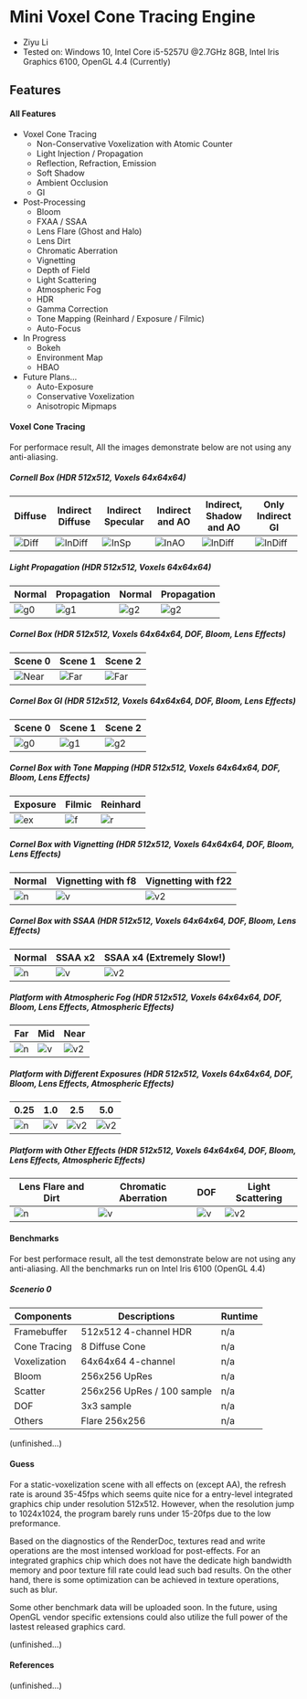 
Mini Voxel Cone Tracing Engine
======================
* Ziyu Li
* Tested on: Windows 10, Intel Core i5-5257U @2.7GHz 8GB, Intel Iris Graphics 6100, OpenGL 4.4 (Currently)

## Features
#### All Features
 - Voxel Cone Tracing
	- Non-Conservative Voxelization with Atomic Counter
	- Light Injection / Propagation
	- Reflection, Refraction, Emission
	- Soft Shadow
	- Ambient Occlusion
	- GI
- Post-Processing
	- Bloom
	- FXAA / SSAA
	- Lens Flare (Ghost and Halo)
	- Lens Dirt
	- Chromatic Aberration
	- Vignetting
	- Depth of Field
	- Light Scattering
	- Atmospheric Fog
	- HDR
	- Gamma Correction
	- Tone Mapping (Reinhard / Exposure / Filmic)
	- Auto-Focus
- In Progress
	- Bokeh
	- Environment Map
	- HBAO
- Future Plans...
	- Auto-Exposure
	- Conservative Voxelization
	- Anisotropic Mipmaps



#### Voxel Cone Tracing
For performace result, All the images demonstrate below are not using any anti-aliasing.

##### Cornell Box (HDR 512x512, Voxels 64x64x64)
| Diffuse | Indirect Diffuse | Indirect Specular | Indirect and AO | Indirect, Shadow and AO | Only Indirect GI |
| ----- | ----- | ----- | ----- | ----- | ----- |
| ![Diff](img/cD.bmp) | ![InDiff](img/cD_GI.bmp) | ![InSp](img/cD_GI_S.bmp) | ![InAO](img/cD_GI_S_AO.bmp) | ![InDiff](img/cDX.bmp) |  ![InDiff](img/cGI.bmp) |

##### Light Propagation (HDR 512x512, Voxels 64x64x64)
| Normal | Propagation | Normal | Propagation |
| ----- | ----- | ----- | ----- |
| ![g0](img/n.bmp) | ![g1](img/p.bmp) | ![g2](img/light.bmp) | ![g2](img/light0.bmp) |

##### Cornel Box (HDR 512x512, Voxels 64x64x64, DOF, Bloom, Lens Effects)
| Scene 0 | Scene 1| Scene 2 |
| ----- | ----- | ----- |
| ![Near](img/cornelbox0.bmp) | ![Far](img/cornelbox1.bmp) | ![Far](img/cornelbox2.bmp) |

##### Cornel Box GI (HDR 512x512, Voxels 64x64x64, DOF, Bloom, Lens Effects)
| Scene 0 | Scene 1 | Scene 2 |
| ----- | ----- | ----- |
| ![g0](img/GI0.bmp) | ![g1](img/GI1.bmp) | ![g2](img/GI2.bmp) |

##### Cornel Box with Tone Mapping (HDR 512x512, Voxels 64x64x64, DOF, Bloom, Lens Effects)
| Exposure | Filmic | Reinhard |
| ----- | ----- | ----- |
| ![ex](img/t_exp.bmp) | ![f](img/t_fm.bmp) | ![r](img/t_reh.bmp) |


##### Cornel Box with Vignetting (HDR 512x512, Voxels 64x64x64, DOF, Bloom, Lens Effects)
| Normal | Vignetting with f8 | Vignetting with f22 |
| ----- | ----- | ----- |
| ![n](img/V.bmp) | ![v](img/Vy8.bmp) | ![v2](img/Vy22.bmp) |

##### Cornel Box with SSAA (HDR 512x512, Voxels 64x64x64, DOF, Bloom, Lens Effects)
| Normal | SSAA x2 | SSAA x4 (Extremely Slow!) |
| ----- | ----- | ----- |
| ![n](img/512.bmp) | ![v](img/512aa.bmp) | ![v2](img/512aa4.bmp) |


##### Platform with Atmospheric Fog (HDR 512x512, Voxels 64x64x64, DOF, Bloom, Lens Effects, Atmospheric Effects)
| Far | Mid | Near |
| ----- | ----- | ----- |
| ![n](img/fog_far.bmp) | ![v](img/fog_mid.bmp) | ![v2](img/fog_near.bmp) |

##### Platform with Different Exposures (HDR 512x512, Voxels 64x64x64, DOF, Bloom, Lens Effects, Atmospheric Effects)
| 0.25 | 1.0 | 2.5 | 5.0 |
| ----- | ----- | ----- | ----- |
| ![n](img/exp+0.25.bmp) | ![v](img/exp+1.0.bmp) | ![v2](img/exp+2.5.bmp) | ![v2](img/exp+5.bmp) |

##### Platform with Other Effects (HDR 512x512, Voxels 64x64x64, DOF, Bloom, Lens Effects, Atmospheric Effects)
| Lens Flare and Dirt | Chromatic Aberration | DOF | Light Scattering |
| ----- | ----- | ----- | ----- |
| ![n](img/lens0.bmp) |  ![v](img/ca512.bmp) | ![v](img/dof.bmp) | ![v2](img/scatter.bmp) |

#### Benchmarks
For best performace result, all the test demonstrate below are not using any anti-aliasing.
All the benchmarks run on Intel Iris 6100 (OpenGL 4.4)

##### Scenerio 0

| Components   | Descriptions               | Runtime |
|--------------|----------------------------|---------|
| Framebuffer  | 512x512 4-channel HDR      |   n/a   |
| Cone Tracing | 8 Diffuse Cone             |   n/a   |
| Voxelization | 64x64x64 4-channel         |   n/a   |
| Bloom        | 256x256 UpRes              |   n/a   |
| Scatter      | 256x256 UpRes / 100 sample |   n/a   |
| DOF          | 3x3 sample                 |   n/a   |
| Others       | Flare 256x256              |   n/a   |

(unfinished...)

#### Guess

For a static-voxelization scene with all effects on (except AA),
the refresh rate is around 35-45fps which seems quite nice for a entry-level integrated graphics chip under resolution 512x512.
However, when the resolution jump to 1024x1024, the program barely runs under 15-20fps due to the low preformance.

Based on the diagnostics of the RenderDoc, textures read and write operations are the most intensed workload for post-effects.
For an integrated graphics chip which does not have the dedicate high bandwidth memory and poor texture fill rate could lead such bad results.
On the other hand, there is some optimization can be achieved in texture operations, such as blur.

Some other benchmark data will be uploaded soon.
In the future, using OpenGL vendor specific extensions could also utilize the full power of the lastest released graphics card.

(unfinished...)

#### References

(unfinished...)


